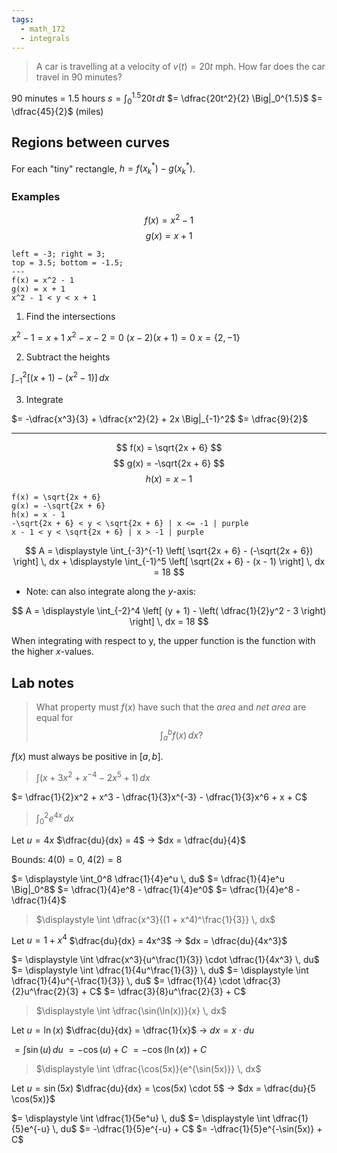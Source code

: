 ```yaml
---
tags:
  - math_172
  - integrals
---
```


> A car is travelling at a velocity of $v(t) = 20t \text{ mph}$. How far does the car travel in 90 minutes?

90 minutes = 1.5 hours
$s = \displaystyle \int_0^{1.5} 20t \, dt$
$= \dfrac{20t^2}{2} \Big|_0^{1.5}$
$= \dfrac{45}{2}$ (miles)

## Regions between curves

For each "tiny" rectangle, $h = f(x_k^*) - g(x_k^*)$.

### Examples

$$ f(x) = x^2 - 1 $$
$$ g(x) = x + 1 $$

```desmos-graph
left = -3; right = 3;
top = 3.5; bottom = -1.5;
---
f(x) = x^2 - 1
g(x) = x + 1
x^2 - 1 < y < x + 1
```

1. Find the intersections

$x^2 - 1 = x + 1$
$x^2 - x - 2 = 0$
$(x - 2)(x + 1) = 0$
$x = \{2, -1\}$

2. Subtract the heights

$\displaystyle \int_{-1}^2 [(x + 1) - (x^2 - 1)] \, dx$

3. Integrate

$= -\dfrac{x^3}{3} + \dfrac{x^2}{2} + 2x \Big|_{-1}^2$
$= \dfrac{9}{2}$

---

$$ f(x) = \sqrt{2x + 6} $$
$$ g(x) = -\sqrt{2x + 6} $$
$$ h(x) = x - 1 $$

```desmos-graph
f(x) = \sqrt{2x + 6}
g(x) = -\sqrt{2x + 6}
h(x) = x - 1
-\sqrt{2x + 6} < y < \sqrt{2x + 6} | x <= -1 | purple
x - 1 < y < \sqrt{2x + 6} | x > -1 | purple
```

$$ A = \displaystyle \int_{-3}^{-1} \left[ \sqrt{2x + 6} - (-\sqrt{2x + 6}) \right] \, dx + \displaystyle \int_{-1}^5 \left[ \sqrt{2x + 6} - (x - 1) \right] \, dx = 18 $$

- Note: can also integrate along the $y$-axis:

$$ A = \displaystyle \int_{-2}^4 \left[ (y + 1) - \left( \dfrac{1}{2}y^2 - 3 \right) \right] \, dx = 18 $$

When integrating with respect to y, the upper function is the function with the higher $x$-values.

## Lab notes

> What property must $f(x)$ have such that the *area* and *net area* are equal for
> $$ \int_a^b f(x) \, dx ? $$

$f(x)$ must always be positive in $[a, b]$.

> $\displaystyle \int (x + 3x^2 + x^{-4} - 2x^5 + 1) \, dx$

$= \dfrac{1}{2}x^2 + x^3 - \dfrac{1}{3}x^{-3} - \dfrac{1}{3}x^6 + x + C$

> $\displaystyle \int_0^2 e^{4x} \, dx$

Let $u = 4x$
$\dfrac{du}{dx} = 4$ -> $dx = \dfrac{du}{4}$

Bounds: $4(0) = 0$, $4(2) = 8$

$= \displaystyle \int_0^8 \dfrac{1}{4}e^u \, du$
$= \dfrac{1}{4}e^u \Big|_0^8$
$= \dfrac{1}{4}e^8 - \dfrac{1}{4}e^0$
$= \dfrac{1}{4}e^8 - \dfrac{1}{4}$

> $\displaystyle \int \dfrac{x^3}{(1 + x^4)^\frac{1}{3}} \, dx$

Let $u = 1 + x^4$
$\dfrac{du}{dx} = 4x^3$ -> $dx = \dfrac{du}{4x^3}$

$= \displaystyle \int \dfrac{x^3}{u^\frac{1}{3}} \cdot \dfrac{1}{4x^3} \, du$
$= \displaystyle \int \dfrac{1}{4u^\frac{1}{3}} \, du$
$= \displaystyle \int \dfrac{1}{4}u^{-\frac{1}{3}} \, du$
$= \dfrac{1}{4} \cdot \dfrac{3}{2}u^\frac{2}{3} + C$
$= \dfrac{3}{8}u^\frac{2}{3} + C$

> $\displaystyle \int \dfrac{\sin(\ln(x))}{x} \, dx$

Let $u = \ln(x)$
$\dfrac{du}{dx} = \dfrac{1}{x}$ -> $dx = x \cdot du$

$= \displaystyle \int \sin(u) \, du$
$= -\cos(u) + C$
$= -\cos(\ln(x)) + C$

> $\displaystyle \int \dfrac{\cos(5x)}{e^{\sin(5x)}} \, dx$

Let $u = \sin(5x)$
$\dfrac{du}{dx} = \cos(5x) \cdot 5$ -> $dx = \dfrac{du}{5 \cos(5x)}$

$= \displaystyle \int \dfrac{1}{5e^u} \, du$
$= \displaystyle \int \dfrac{1}{5}e^{-u} \, du$
$= -\dfrac{1}{5}e^{-u} + C$
$= -\dfrac{1}{5}e^{-\sin(5x)} + C$